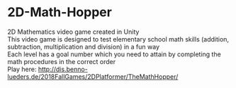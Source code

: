 # 2D-Math-Hopper
2D Mathematics video game created in Unity\
This video game is designed to test elementary school math skills (addition, subtraction, multiplication and division) in a fun way\
Each level has a goal number which you need to attain by completing the math procedures in the correct order\
Play here: http://dis.benno-lueders.de/2018FallGames/2DPlatformer/TheMathHopper/
